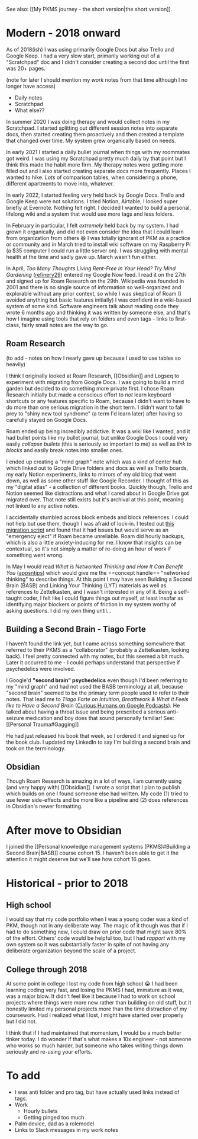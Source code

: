 See also: [[My PKMS journey - the short version|the short version]].

# Modern - 2018 onward

As of 2018(ish) I was using primarily Google Docs but also Trello and Google Keep. I had a very slow start, primarily working out of a "Scratchpad" doc and I didn't consider creating a second doc until the first was 20+ pages.

(note for later I should mention my *work* notes from that time although I no longer have access)
* Daily notes
* Scratchpad
* What else??

In summer 2020 I was doing therapy and would collect notes in my Scratchpad. I started splitting out different session notes into separate docs, then started creating them proactively and then created a template that changed over time. My system grew organically based on needs.

In early 2021 I started a daily bullet journal when things with my roommates got weird. I was using my Scratchpad pretty much daily by that point but I think this made the habit more firm. My therapy notes were getting more filled out and I also started creating separate docs more frequently. Places I wanted to hike. *Lots* of comparison tables, when considering a phone, different apartments to move into, whatever.

In early 2022, I started feeling very held back by Google Docs. Trello and Google Keep were not solutions. I tried Notion, Airtable, I looked super briefly at Evernote. Nothing felt right. I decided I wanted to build a personal, lifelong wiki and a system that would use more tags and less folders.

In February in particular, I felt *extremely* held back by my system. I had grown it organically, and did not even consider the idea that I could learn from organization from others 😆 I was totally ignorant of PKM as a practice or community and in March tried to install wiki software on my Raspberry Pi (a $35 computer I could run a little server on). I was struggling with mental health at the time and sadly gave up. March wasn't fun either.

In April, _Too Many Thoughts Living Rent-Free In Your Head? Try Mind Gardening_ ([refinery29](https://www.refinery29.com/en-us/2022/04/10953988/mind-gardening-organize-thoughts-increase-productivity)) entered my Google Now feed. I read it on the 27th and signed up for Roam Research on the 29th. Wikipedia was founded in 2001 and there is no single source of information so well-organized and explorable without any prior context, so while I was skeptical of Roam (I avoided anything but basic features initially) I was confident in a wiki-based system of some kind. Software engineers talk about reading code they wrote 6 months ago and thinking it was written by someone else, and that's how I imagine using tools that rely on folders and even tags - links to first-class, fairly small notes are the way to go.

## Roam Research

(to add - notes on how I nearly gave up because I used to use tables so heavily)

I think I originally looked at Roam Research, [[Obsidian]] and Logseq to experiment with migrating from Google Docs. I was going to build a mind garden but decided to do something more private first. I chose Roam Research initially but made a conscious effort to *not* learn keyboard shortcuts or any features specific to Roam, because I didn't want to have to do more than one serious migration in the short term. I didn't want to fall prey to "shiny new tool syndrome" (a term I'd learn later) after having so carefully stayed on Google Docs.

Roam ended up being incredibly addictive. It was a wiki like I wanted, and it had bullet points like my bullet journal, but unlike Google Docs I could very easily *collapse bullets* (this is seriously so important to me) as well as *link to blocks* and easily break notes into smaller ones.

I ended up creating a "mind graph" note which was a kind of center hub which linked out to Google Drive folders and docs as well as Trello boards, my early Notion experiments, links to mirrors of my old blog that went down, as well as some other stuff like Google Recorder. I thought of this as my "digital atlas" - a collection of different books. Quickly though, Trello and Notion seemed like distractions and what I cared about in Google Drive got migrated over. That note still exists but it's archival at this point, meaning not linked to any active notes.

I accidentally stumbled across block embeds and block references. I could not help but use them, though I was afraid of lock-in. I tested out [this migration script](https://github.com/renerocksai/rj2obs) and found that it had issues but would serve as an "emergency eject" if Roam became unreliable. Roam did hourly backups, which is also a little anxiety-inducing for me. I know that insights can be contextual, so it's not simply a matter of re-doing an hour of work if something went wrong.

In May I would read *What is Networked Thinking and How It Can Benefit You* ([appsntips](https://www.appsntips.com/what-is-networked-thinking/)) which would give me the ==concept handle== "networked thinking" to describe things. At this point I may have seen Building a Second Brain (BASB) and Linking Your Thinking  (LYT) materials as well as references to Zettelkasten, and I wasn't interested in any of it. Being a self-taught coder, I felt like I could figure things out myself, at least insofar as identifying major blockers or points of friction in my system worthy of asking questions. I did my own thing until...

## Building a Second Brain - Tiago Forte

I haven't found the link yet, but I came across something somewhere that referred to their PKMS as a "collaborator" (probably a Zettelkasten, looking back). I feel pretty connected with my notes, but this seemed a bit much. Later it occurred to me - I could perhaps understand that perspective if psychedelics were involved.

I Google'd **"second brain" psychedelics** even though I'd been referring to my "mind graph" and had not used the BASB terminology at all, because "second brain" seemed to be the primary term people used to refer to their notes. That lead me to _Tiago Forte on Intuition, Breathwork & What it Feels like to Have a Second Brain_ ([Curious Humans on Google Podcasts](https://podcasts.google.com/feed/aHR0cHM6Ly9mZWVkcy50cmFuc2lzdG9yLmZtL2N1cmlvdXMtaHVtYW5z/episode/OTU3ODRjNTUtZDFhOC00NGIyLWE4MjMtMDZlY2M1ZTE4ZWI3?sa=X&ved=0CAUQkfYCahcKEwjoy-agxrf4AhUAAAAAHQAAAAAQLA)).  He talked about having a throat issue and being prescribed a serious anti-seizure medication and boy does that sound personally familiar! See: [[Personal Trauma#Gagging]]

He had just released his book that week, so I ordered it and signed up for the book club. I updated my LinkedIn to say I'm building a second brain and took on the terminology.

## Obsidian

Though Roam Research is amazing in a lot of ways, I am currently using (and very happy with) [[Obsidian]]. I wrote a script that I plan to publish which builds on one I found someone else had written. My code (1) tried to use fewer side-effects and be more like a pipeline and (2) does references in Obsidian's newer formatting.

# After move to Obsidian

I joined the [[Personal knowledge management systems (PKMS)#Building a Second Brain|BASB]] course cohort 15. I haven't been able to get it the attention it might deserve but we'll see how cohort 16 goes.

# Historical - prior to 2018

## High school

I would say that my code portfolio when I was a young coder was a kind of PKM, though not in any deliberate way. The magic of it though was that if I had to do something new, I could draw on prior code that might save 80% of the effort. Others' code would be helpful too, but I had *rapport* with my own system so it was substantially faster in spite of not having any deliberate organization beyond the scale of a project.

## College through 2018

At some point in college I lost my code from high school 😭 I had been learning coding very fast, and losing the PKMS I had, immature as it was, was a major blow. It didn't feel like it because I had to work on school projects where things were more new rather than building on old stuff, but it honestly limited my personal projects more than the time distraction of my coursework. Had I realized what I lost, I might have started over properly but I did not.

I think that if I had maintained that momentum, I would be a much better tinker today. I do wonder if that's what makes a 10x engineer - not someone who works so much harder, but someone who takes writing things down seriously and re-using your efforts.

# To add

* I was anti folder and pro tag, but have actually used links instead of tags.
* Work
	* Hourly bullets
	* Getting pinged too much
* Palm device, dad as a rolemodel
* Links to Slack messages in my work notes
